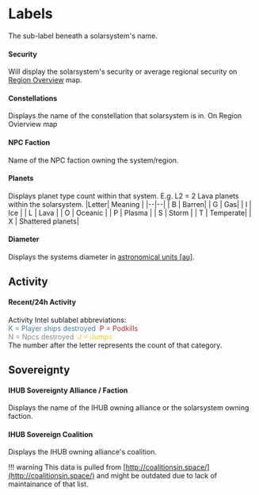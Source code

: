 # Labels
The sub-label beneath a solarsystem's name.

#### Security
Will display the solarsystem's security or average regional security on [Region Overview](https://eveeye.readthedocs.io/en/latest/map/layout/) map.
#### Constellations
Displays the name of the constellation that solarsystem is in. On Region Ovierview map
#### NPC Faction
Name of the NPC faction owning the system/region.
#### Planets
Displays planet type count within that system.
E.g. L2 = 2 Lava planets within the solarsystem.
|Letter| Meaning |
|--|--|
| B | Barren|
| G | Gas|
| I | Ice |
| L | Lava |
| O | Oceanic |
| P | Plasma |
| S | Storm |
| T | Temperate|
| X | Shattered planets|

#### Diameter
Displays the systems diameter in <a href="https://en.wikipedia.org/wiki/Astronomical_unit" target="_blank">astronomical units [au]</a>.

## Activity
#### Recent/24h Activity
Activity Intel sublabel abbreviations:<br><span style="color:#437c97">K = Player ships destroyed</span>&nbsp;&nbsp;<span style="color:#ac2d2d">P = Podkills</span><br><span style="color:#888888">N = Npcs destroyed</span>&nbsp;&nbsp;<span style="color:#e6cf18">J = Jumps</span><br>
The number after the letter represents the count of that category.

## Sovereignty
#### IHUB Sovereignty Alliance / Faction
Displays the name of the IHUB owning alliance or the solarsystem owning faction.
#### IHUB Sovereign Coalition
Displays the IHUB owning alliance's coalition.

!!! warning
    This data is pulled from [http://coalitionsin.space/](http://coalitionsin.space/) and might be outdated due to lack of maintainance of that list.
<!--stackedit_data:
eyJoaXN0b3J5IjpbNjg1MDAyNzA3LDE5MTU5MzU0NjcsLTExOD
Q0NjI0MzYsMTg2NTgxMjQ3LDE2NTU2Mzg1OTldfQ==
-->